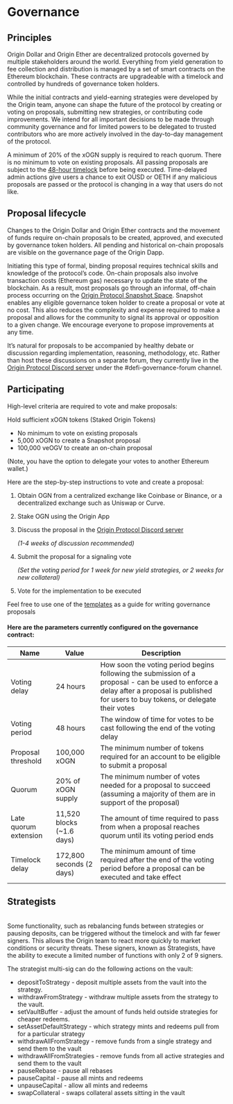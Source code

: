 # Governance

## **Principles**

Origin Dollar and Origin Ether are decentralized protocols governed by multiple stakeholders around the world. Everything from yield generation to fee collection and distribution is managed by a set of smart contracts on the Ethereum blockchain. These contracts are upgradeable with a timelock and controlled by hundreds of governance token holders.&#x20;

While the initial contracts and yield-earning strategies were developed by the Origin team, anyone can shape the future of the protocol by creating or voting on proposals, submitting new strategies, or contributing code improvements. We intend for all important decisions to be made through community governance and for limited powers to be delegated to trusted contributors who are more actively involved in the day-to-day management of the protocol. &#x20;

A minimum of 20% of the xOGN supply is required to reach quorum. There is no minimum to vote on existing proposals. All passing proposals are subject to the [48-hour timelock](https://docs.oeth.com/smart-contracts/api/timelock) before being executed. Time-delayed admin actions give users a chance to exit OUSD or OETH if any malicious proposals are passed or the protocol is changing in a way that users do not like.

## **Proposal lifecycle**

Changes to the Origin Dollar and Origin Ether contracts and the movement of funds require on-chain proposals to be created, approved, and executed by governance token holders. All pending and historical on-chain proposals are visible on the governance page of the Origin Dapp.&#x20;

Initiating this type of formal, binding proposal requires technical skills and knowledge of the protocol’s code. On-chain proposals also involve transaction costs (Ethereum gas) necessary to update the state of the blockchain. As a result, most proposals go through an informal, off-chain process occurring on the [Origin Protocol Snapshot Space](https://snapshot.org/#/origingov.eth). Snapshot enables any eligible governance token holder to create a proposal or vote at no cost. This also reduces the complexity and expense required to make a proposal and allows for the community to signal its approval or opposition to a given change. We encourage everyone to propose improvements at any time.

It’s natural for proposals to be accompanied by healthy debate or discussion regarding implementation, reasoning, methodology, etc. Rather than host these discussions on a separate forum, they currently live in the [Origin Protocol Discord server](https://originprotocol.com/discord) under the #defi-governance-forum channel.

## **Participating**

High-level criteria are required to vote and make proposals:

Hold sufficient xOGN tokens (Staked Origin Tokens)

* No minimum to vote on existing proposals
* 5,000 xOGN to create a Snapshot proposal
* 100,000 veOGV to create an on-chain proposal

(Note, you have the option to delegate your votes to another Ethereum wallet.)

Here are the step-by-step instructions to vote and create a proposal:

1. Obtain OGN from a centralized exchange like Coinbase or Binance, or a decentralized exchange such as Uniswap or Curve.
2. Stake OGN using the Origin App
3.  Discuss the proposal in the [Origin Protocol Discord server](https://originprotocol.com/discord)

    _(1-4 weeks of discussion recommended)_
4.  Submit the proposal for a signaling vote

    _(Set the voting period for 1 week for new yield strategies, or 2 weeks for new collateral)_
5. Vote for the implementation to be executed&#x20;

Feel free to use one of the [templates](https://docs.oeth.com/guides/governance-templates) as a guide for writing governance proposals

#### Here are the parameters currently configured on the governance contract: <a href="#strategists" id="strategists"></a>

| Name                  | Value                      | Description                                                                                                                                                                              |
| --------------------- | -------------------------- | ---------------------------------------------------------------------------------------------------------------------------------------------------------------------------------------- |
| Voting delay          | 24 hours                   | How soon the voting period begins following the submission of a proposal - can be used to enforce a delay after a proposal is published for users to buy tokens, or delegate their votes |
| Voting period         | 48 hours                   | The window of time for votes to be cast following the end of the voting delay                                                                                                            |
| Proposal threshold    | 100,000 xOGN               | The minimum number of tokens required for an account to be eligible to submit a proposal                                                                                                 |
| Quorum                | 20% of xOGN supply         | The minimum number of votes needed for a proposal to succeed (assuming a majority of them are in support of the proposal)                                                                |
| Late quorum extension | 11,520 blocks (\~1.6 days) | The amount of time required to pass from when a proposal reaches quorum until its voting period ends                                                                                     |
| Timelock delay        | 172,800 seconds (2 days)   | The minimum amount of time required after the end of the voting period before a proposal can be executed and take effect                                                                 |

## Strategists

\
Some functionality, such as rebalancing funds between strategies or pausing deposits, can be triggered without the timelock and with far fewer signers. This allows the Origin team to react more quickly to market conditions or security threats. These signers, known as Strategists, have the ability to execute a limited number of functions with only 2 of 9 signers.

The strategist multi-sig can do the following actions on the vault:

* depositToStrategy - deposit multiple assets from the vault into the strategy.
* withdrawFromStrategy - withdraw multiple assets from the strategy to the vault.
* setVaultBuffer - adjust the amount of funds held outside strategies for cheaper redeems.
* setAssetDefaultStrategy - which strategy mints and redeems pull from for a particular strategy
* withdrawAllFromStrategy - remove funds from a single strategy and send them to the vault
* withdrawAllFromStrategies - remove funds from all active strategies and send them to the vault
* pauseRebase - pause all rebases
* pauseCapital - pause all mints and redeems
* unpauseCapital - allow all mints and redeems
* swapCollateral - swaps collateral assets sitting in the vault
